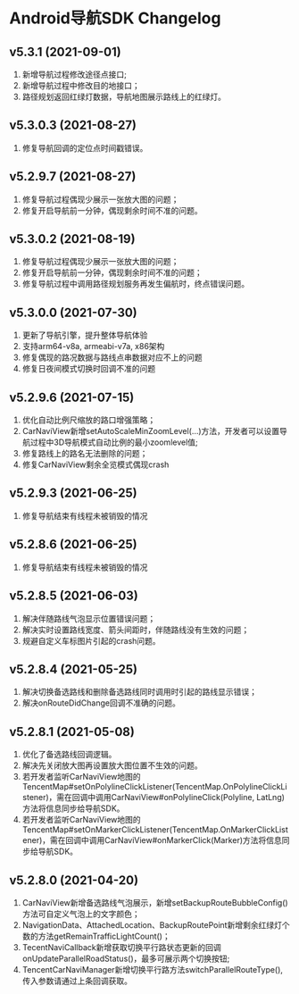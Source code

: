 # Android导航SDK Changelog

## v5.3.1 (2021-09-01)
1. 新增导航过程修改途径点接口;
2. 新增导航过程中修改目的地接口；
3. 路径规划返回红绿灯数据，导航地图展示路线上的红绿灯。


## v5.3.0.3 (2021-08-27)
1. 修复导航回调的定位点时间戳错误。

## v5.2.9.7 (2021-08-27)
1. 修复导航过程偶现少展示一张放大图的问题；
2. 修复开启导航前一分钟，偶现剩余时间不准的问题。

## v5.3.0.2 (2021-08-19)
1. 修复导航过程偶现少展示一张放大图的问题；
2. 修复开启导航前一分钟，偶现剩余时间不准的问题；
3. 修复导航过程中调用路径规划服务再发生偏航时，终点错误问题。

## v5.3.0.0 (2021-07-30)
1. 更新了导航引擎，提升整体导航体验
2. 支持arm64-v8a, armeabi-v7a, x86架构
3. 修复偶现的路况数据与路线点串数据对应不上的问题
4. 修复日夜间模式切换时回调不准的问题

## v5.2.9.6 (2021-07-15)
1. 优化自动比例尺缩放的路口增强策略；
2. CarNaviView新增setAutoScaleMinZoomLevel(…)方法，开发者可以设置导航过程中3D导航模式自动比例的最小zoomlevel值;
3. 修复路线上的路名无法删除的问题；
4. 修复CarNaviView剩余全览模式偶现crash

## v5.2.9.3 (2021-06-25)
1. 修复导航结束有线程未被销毁的情况

## v5.2.8.6 (2021-06-25)
1. 修复导航结束有线程未被销毁的情况

## v5.2.8.5 (2021-06-03)
1. 解决伴随路线气泡显示位置错误问题；
2. 解决实时设置路线宽度、箭头间距时，伴随路线没有生效的问题；
3. 规避自定义车标图片引起的crash问题。

## v5.2.8.4 (2021-05-25)
1. 解决切换备选路线和删除备选路线同时调用时引起的路线显示错误；
2. 解决onRouteDidChange回调不准确的问题。

## v5.2.8.1 (2021-05-08)
1. 优化了备选路线回调逻辑。
2. 解决先关闭放大图再设置放大图位置不生效的问题。
3. 若开发者监听CarNaviView地图的TencentMap#setOnPolylineClickListener(TencentMap.OnPolylineClickListener)，需在回调中调用CarNaviView#onPolylineClick(Polyline, LatLng)方法将信息同步给导航SDK。
4. 若开发者监听CarNaviView地图的TencentMap#setOnMarkerClickListener(TencentMap.OnMarkerClickListener)，需在回调中调用CarNaviView#onMarkerClick(Marker)方法将信息同步给导航SDK。

## v5.2.8.0 (2021-04-20)
1. CarNaviView新增备选路线气泡展示，新增setBackupRouteBubbleConfig() 方法可自定义气泡上的文字颜色；
2. NavigationData、AttachedLocation、BackupRoutePoint新增剩余红绿灯个数的方法getRemainTrafficLightCount()；
3. TecentNaviCallback新增获取切换平行路状态更新的回调onUpdateParallelRoadStatus()，最多可展示两个切换按钮;
4. TencentCarNaviManager新增切换平行路方法switchParallelRouteType(), 传入参数请通过上条回调获取。

